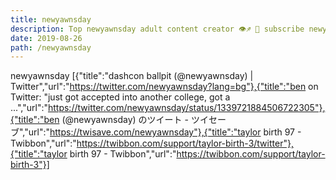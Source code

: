 ```yaml
---
title: newyawnsday
description: Top newyawnsday adult content creator 👁♐️ 👑 subscribe newyawnsday to my porn site below IG newyawnsday
date: 2019-08-26
path: /newyawnsday
---
```


newyawnsday
[{"title":"dashcon ballpit (@newyawnsday) | Twitter","url":"https://twitter.com/newyawnsday?lang=bg"},{"title":"ben on Twitter: \"just got accepted into another college, got a ...","url":"https://twitter.com/newyawnsday/status/1339721884506722305"},{"title":"ben (@newyawnsday) のツイート - ツイセーブ","url":"https://twisave.com/newyawnsday"},{"title":"taylor birth 97 - Twibbon","url":"https://twibbon.com/support/taylor-birth-3/twitter"},{"title":"taylor birth 97 - Twibbon","url":"https://twibbon.com/support/taylor-birth-3"}]

